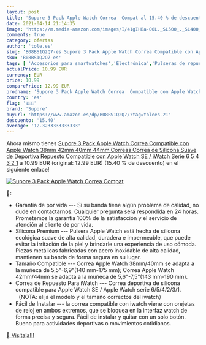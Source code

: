 ```yaml
---
layout: post
title: 'Supore 3 Pack Apple Watch Correa  Compat al 15.40 % de descuento'
date: 2021-04-14 21:14:35
image: 'https://m.media-amazon.com/images/I/41gIHBa-O0L._SL500_._SL400_.jpg'
comments: true
category: ofertas
author: 'tole.es'
slug: 'B08BS1Q2Q7-es Supore 3 Pack Apple Watch Correa Compatible con Apple...'
sku: 'B08BS1Q2Q7-es'
tags: [ 'Accesorios para smartwatches','Electrónica','Pulseras de repuesto para smartwatches','Tecnología para vestir','apple','supore', ]
actualPrice: 10.99 EUR
currency: EUR
price: 10.99
comparePrice: 12.99 EUR
prodname: 'Supore 3 Pack Apple Watch Correa  Compatible con Apple Watch 38mm 42mm 40mm 44mm Correas  Correa de Silicona Suave de Deportiva Repuesto Compatible con Apple Watch SE / iWatch Serie 6 5 4 3 2 1'
country: 'es'
flag: '🇪🇸'
brand: 'Supore'
buyurl: 'https://www.amazon.es/dp/B08BS1Q2Q7/?tag=tolees-21'
descuento: '15.40'
average: '12.3233333333333'
---
```


Ahora mismo tienes [Supore 3 Pack Apple Watch Correa  Compatible con Apple Watch 38mm 42mm 40mm 44mm Correas  Correa de Silicona Suave de Deportiva Repuesto Compatible con Apple Watch SE / iWatch Serie 6 5 4 3 2 1](https://www.amazon.es/dp/B08BS1Q2Q7/?tag=tolees-21) a 10.99 EUR (original: 12.99 EUR) (15.40 %  de descuento) en el siguiente enlace!

[![Supore 3 Pack Apple Watch Correa  Compat](https://m.media-amazon.com/images/I/41gIHBa-O0L._SL500_._SL400_.jpg)](https://www.amazon.es/dp/B08BS1Q2Q7/?tag=tolees-21)

🔎:

- Garantía de por vida --- Si su banda tiene algún problema de calidad, no dude en contactarnos. Cualquier pregunta será respondida en 24 horas. Prometemos la garantía 100% de la satisfacción y el servicio de atención al cliente de por vida.
- Silicona Premium --- Pulsera Apple Watch está hecha de silicona ecológica suave de alta calidad, duradera e impermeable, que puede evitar la irritación de la piel y brindarle una experiencia de uso cómoda. Piezas metálicas fabricadas con acero inoxidable de alta calidad, mantienen su banda de forma segura en su lugar.
- Tamaño Compatible --- Correa Apple Watch 38mm/40mm se adapta a la muñeca de 5,5"-6,9"(140 mm-175 mm); Correa Apple Watch 42mm/44mm se adapta a la muñeca de 5,6"-7,5"(143 mm-190 mm).
- Correa de Repuesto Para iWatch --- Correa deportiva de silicona compatible para Apple Watch SE / Apple Watch serie 6/5/4/2/3/1.（NOTA: elija el modelo y el tamaño correctos del iwatch）
- Fácil de Instalar --- la correa compatible con iwatch viene con orejetas de reloj en ambos extremos, que se bloquea en la interfaz watch de forma precisa y segura. Fácil de instalar y quitar con un solo botón. Bueno para actividades deportivas o movimientos cotidianos.

[🛒 Visítala!!!](https://www.amazon.es/dp/B08BS1Q2Q7/?tag=tolees-21)
